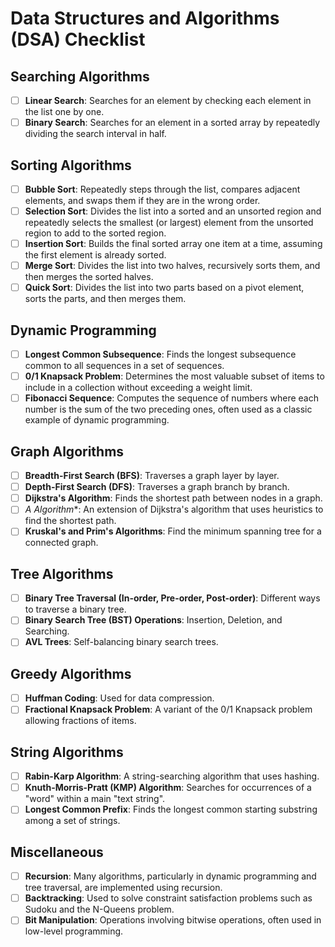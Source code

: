 # Data Structures and Algorithms (DSA) Checklist

## Searching Algorithms
- [ ] **Linear Search**: Searches for an element by checking each element in the list one by one.
- [ ] **Binary Search**: Searches for an element in a sorted array by repeatedly dividing the search interval in half.

## Sorting Algorithms
- [ ] **Bubble Sort**: Repeatedly steps through the list, compares adjacent elements, and swaps them if they are in the wrong order.
- [ ] **Selection Sort**: Divides the list into a sorted and an unsorted region and repeatedly selects the smallest (or largest) element from the unsorted region to add to the sorted region.
- [ ] **Insertion Sort**: Builds the final sorted array one item at a time, assuming the first element is already sorted.
- [ ] **Merge Sort**: Divides the list into two halves, recursively sorts them, and then merges the sorted halves.
- [ ] **Quick Sort**: Divides the list into two parts based on a pivot element, sorts the parts, and then merges them.

## Dynamic Programming
- [ ] **Longest Common Subsequence**: Finds the longest subsequence common to all sequences in a set of sequences.
- [ ] **0/1 Knapsack Problem**: Determines the most valuable subset of items to include in a collection without exceeding a weight limit.
- [ ] **Fibonacci Sequence**: Computes the sequence of numbers where each number is the sum of the two preceding ones, often used as a classic example of dynamic programming.

## Graph Algorithms
- [ ] **Breadth-First Search (BFS)**: Traverses a graph layer by layer.
- [ ] **Depth-First Search (DFS)**: Traverses a graph branch by branch.
- [ ] **Dijkstra's Algorithm**: Finds the shortest path between nodes in a graph.
- [ ] **A* Algorithm**: An extension of Dijkstra's algorithm that uses heuristics to find the shortest path.
- [ ] **Kruskal's and Prim's Algorithms**: Find the minimum spanning tree for a connected graph.

## Tree Algorithms
- [ ] **Binary Tree Traversal (In-order, Pre-order, Post-order)**: Different ways to traverse a binary tree.
- [ ] **Binary Search Tree (BST) Operations**: Insertion, Deletion, and Searching.
- [ ] **AVL Trees**: Self-balancing binary search trees.

## Greedy Algorithms
- [ ] **Huffman Coding**: Used for data compression.
- [ ] **Fractional Knapsack Problem**: A variant of the 0/1 Knapsack problem allowing fractions of items.

## String Algorithms
- [ ] **Rabin-Karp Algorithm**: A string-searching algorithm that uses hashing.
- [ ] **Knuth-Morris-Pratt (KMP) Algorithm**: Searches for occurrences of a "word" within a main "text string".
- [ ] **Longest Common Prefix**: Finds the longest common starting substring among a set of strings.

## Miscellaneous
- [ ] **Recursion**: Many algorithms, particularly in dynamic programming and tree traversal, are implemented using recursion.
- [ ] **Backtracking**: Used to solve constraint satisfaction problems such as Sudoku and the N-Queens problem.
- [ ] **Bit Manipulation**: Operations involving bitwise operations, often used in low-level programming.
